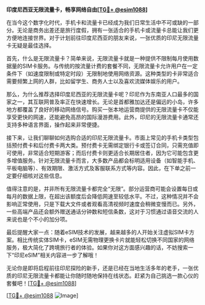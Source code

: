 **印度尼西亚无限流量卡，畅享网络自由[[TG💪+ @esim1088](https://t.me/s/esim1088)]**

在当今这个数字化时代，手机卡和流量卡已经成为我们日常生活中不可或缺的一部分。无论是商务出差还是旅行度假，拥有一张适合的手机卡或流量卡总能让我们更方便地连接世界。对于计划前往印度尼西亚的朋友来说，一张优质的印尼无限流量卡无疑是最佳选择。

首先，什么是无限流量卡？简单来说，无限流量卡就是一种提供不限制每月使用数据量的SIM卡服务。与传统的按流量计费的套餐不同，无限流量卡允许用户在一定条件下（如速度限制或特定时段）无限制地使用网络资源。这种类型的卡非常适合需要频繁上网的人群，比如留学生、商务人士以及喜欢流媒体娱乐的用户。

那么，为什么推荐选择印度尼西亚的无限流量卡呢？印尼作为东南亚人口最多的国家之一，其互联网普及率正在快速增长。无论是首都雅加达还是偏远的小岛，许多地方都覆盖了良好的移动网络信号。购买一张本地运营商提供的无限流量卡不仅能享受更快的网速，还能避免高昂的国际漫游费用。此外，印尼的无限流量卡通常还支持多种语言界面，操作起来非常便捷。

接下来，让我们聊聊如何选购合适的印尼无限流量卡。市面上常见的手机卡类型包括预付费卡和后付费卡两大类。预付费卡无需绑定银行卡或签订合同，只需充值即可使用，非常适合短期游客；而后付费卡则更适合长期居住者，因为它可能包含更多增值服务。针对无限流量卡而言，大多数产品都会标明适用设备（如智能手机、平板电脑等）、有效期限、激活方式及客服联系方式等内容。因此，在下单之前一定要仔细核对这些信息。

值得注意的是，并非所有无限流量卡都完全“无限”。部分运营商可能会设置每日或每月的数据上限，在超出该额度后会降低网速至较低水平。不过，这种情况并不会影响正常使用，只是下载大文件或者观看高清视频时速度会稍微变慢而已。另外，一些高端产品还会额外赠送通话分钟数和短信条数，这对于习惯通过语音交流的人来说也是个不小的加分项。

最后提醒大家一点：随着eSIM技术的发展，越来越多的人开始关注虚拟SIM卡方案。相比传统实体SIM卡，eSIM无需物理更换卡片就能轻松切换不同国家的网络服务，极大简化了跨境旅行者的体验。如果你对这方面感兴趣的话，不妨搜索一下“印尼eSIM”相关内容进一步了解哦！

无论你是即将启程前往印尼探险的新手，还是已经在当地生活多年的老手，一张优质的印尼无限流量卡都能让你随时随地保持在线状态。赶紧为自己挑选一款心仪的套餐吧！[[TG💪+ @esim1088](https://t.me/s/esim1088)]

[[TG💪+ @esim1088](https://t.me/s/esim1088) ![Image](https://i.postimg.cc/4NQfJmqS/Snipaste-2025-05-13-00-14-12.png)]